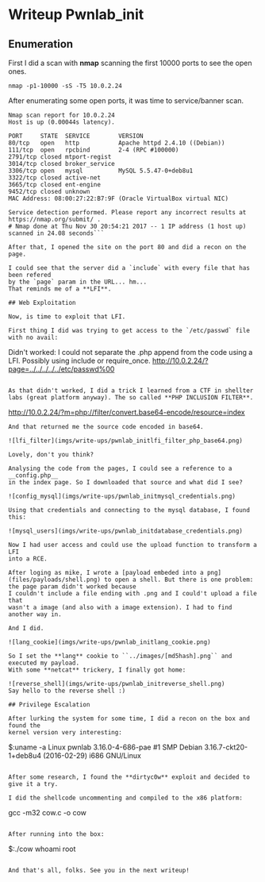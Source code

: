 # Writeup Pwnlab_init


## Enumeration
First I did a scan with **nmap** scanning the first 10000 ports to see the open ones.

```nmap -p1-10000 -sS -T5 10.0.2.24```

After enumerating some open ports, it was time to service/banner scan.
```
Nmap scan report for 10.0.2.24
Host is up (0.00044s latency).

PORT     STATE  SERVICE        VERSION
80/tcp   open   http           Apache httpd 2.4.10 ((Debian))
111/tcp  open   rpcbind        2-4 (RPC #100000)
2791/tcp closed mtport-regist
3014/tcp closed broker_service
3306/tcp open   mysql          MySQL 5.5.47-0+deb8u1
3322/tcp closed active-net
3665/tcp closed ent-engine
9452/tcp closed unknown
MAC Address: 08:00:27:22:B7:9F (Oracle VirtualBox virtual NIC)

Service detection performed. Please report any incorrect results at https://nmap.org/submit/ .
# Nmap done at Thu Nov 30 20:54:21 2017 -- 1 IP address (1 host up) scanned in 24.08 seconds```

After that, I opened the site on the port 80 and did a recon on the page.

I could see that the server did a `include` with every file that has been refered
by the `page` param in the URL... hm...
That reminds me of a **LFI**.

## Web Exploitation

Now, is time to exploit that LFI.

First thing I did was trying to get access to the `/etc/passwd` file with no avail:

```
Didn't worked: I could not separate the .php append from the code using a LFI.
Possibly using include or require_once.
http://10.0.2.24/?page=../../../../../etc/passwd%00
```

As that didn't worked, I did a trick I learned from a CTF in shellter labs (great platform anyway). The so called **PHP INCLUSION FILTER**.

```
http://10.0.2.24/?m=php://filter/convert.base64-encode/resource=index
```
And that returned me the source code encoded in base64.

![lfi_filter](imgs/write-ups/pwnlab_initlfi_filter_php_base64.png)

Lovely, don't you think?

Analysing the code from the pages, I could see a reference to a __config.php__
in the index page. So I downloaded that source and what did I see?

![config_mysql](imgs/write-ups/pwnlab_initmysql_credentials.png)

Using that credentials and connecting to the mysql database, I found this:

![mysql_users](imgs/write-ups/pwnlab_initdatabase_credentials.png)

Now I had user access and could use the upload function to transform a LFI
into a RCE.

After loging as mike, I wrote a [payload embeded into a png](files/payloads/shell.png) to open a shell. But there is one problem: the page param didn't worked because
I couldn't include a file ending with .png and I could't upload a file that
wasn't a image (and also with a image extension). I had to find another way in.

And I did.

![lang_cookie](imgs/write-ups/pwnlab_initlang_cookie.png)

So I set the **lang** cookie to ``../images/[md5hash].png`` and executed my payload.
With some **netcat** trickery, I finally got home:

![reverse_shell](imgs/write-ups/pwnlab_initreverse_shell.png)
Say hello to the reverse shell :)

## Privilege Escalation

After lurking the system for some time, I did a recon on the box and found the
kernel version very interesting:

```
$:uname -a
Linux pwnlab 3.16.0-4-686-pae #1 SMP Debian 3.16.7-ckt20-1+deb8u4 (2016-02-29) i686 GNU/Linux
```

After some research, I found the **dirtyc0w** exploit and decided to give it a try.

I did the shellcode uncommenting and compiled to the x86 platform:
```
gcc -m32 cow.c -o cow
```

After running into the box:

```
$:./cow
whoami
root
```

And that's all, folks. See you in the next writeup!
